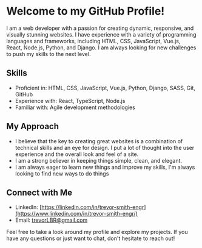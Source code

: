 # Welcome to my GitHub Profile!

I am a web developer with a passion for creating dynamic, responsive, and visually stunning websites. I have experience with a variety of programming languages and frameworks, including HTML, CSS, JavaScript, Vue.js, React, Node.js, Python, and Django. I am always looking for new challenges to push my skills to the next level.

## Skills
- Proficient in: HTML, CSS, JavaScript, Vue.js, Python, Django, SASS, Git, GitHub
- Experience with: React, TypeScript, Node.js
- Familiar with: Agile development methodologies

## My Approach
- I believe that the key to creating great websites is a combination of technical skills and an eye for design. I put a lot of thought into the user experience and the overall look and feel of a site.
- I am a strong believer in keeping things simple, clean, and elegant.
- I am always eager to learn new things and improve my skills, I'm always looking to find new ways to do things

## Connect with Me
- LinkedIn: [https://linkedin.com/in/trevor-smith-engr](https://www.linkedin.com/in/trevor-smith-engr/)
- Email: trevorLBR@gmail.com

Feel free to take a look around my profile and explore my projects. If you have any questions or just want to chat, don't hesitate to reach out!

<!--
**TrevorSmith32/TrevorSmith32** is a ✨ _special_ ✨ repository because its `README.md` (this file) appears on your GitHub profile.

Here are some ideas to get you started:

- 🔭 I’m currently working on ...
- 🌱 I’m currently learning ...
- 👯 I’m looking to collaborate on ...
- 🤔 I’m looking for help with ...
- 💬 Ask me about ...
- 📫 How to reach me: ...
- 😄 Pronouns: ...
- ⚡ Fun fact: ...
-->
